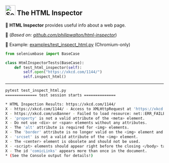 <h2><img src="https://seleniumbase.io/img/logo6.png" title="SeleniumBase" width="32" /> The HTML Inspector</h2>

🔵 <b>HTML Inspector</b> provides useful info about a web page.

🔵 (<i>Based on: [github.com/philipwalton/html-inspector](https://github.com/philipwalton/html-inspector)</i>)

🔵 Example: [examples/test_inspect_html.py](https://github.com/seleniumbase/SeleniumBase/blob/master/examples/test_inspect_html.py) (Chromium-only)

```python
from seleniumbase import BaseCase

class HtmlInspectorTests(BaseCase):
    def test_html_inspector(self):
        self.open("https://xkcd.com/1144/")
        self.inspect_html()
```

--------

```bash
pytest test_inspect_html.py 
============== test session starts ==============

* HTML Inspection Results: https://xkcd.com/1144/
X - https://xkcd.com/1144/ - Access to XMLHttpRequest at 'https://xkcd.com/usBanner' (redirected from 'https://c.xkcd.com/xkcd/news') from origin 'https://xkcd.com' has been blocked by CORS policy: No 'Access-Control-Allow-Origin' header is present on the requested resource.
X - https://xkcd.com/usBanner - Failed to load resource: net::ERR_FAILED
X - 'property' is not a valid attribute of the <meta> element.
X - Do not use <div> or <span> elements without any attributes.
X - The 'alt' attribute is required for <img> elements.
X - The 'border' attribute is no longer valid on the <img> element and should not be used.
X - 'srcset' is not a valid attribute of the <img> element.
X - The <center> element is obsolete and should not be used.
X - <script> elements should appear right before the closing </body> tag for optimal performance.
X - The id 'comicLinks' appears more than once in the document.
* (See the Console output for details!)
```

